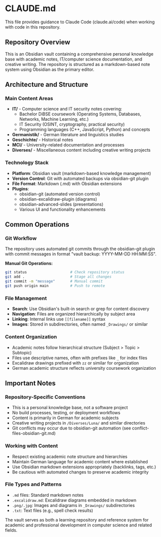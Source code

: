 # CLAUDE.md

This file provides guidance to Claude Code (claude.ai/code) when working with code in this repository.

## Repository Overview

This is an Obsidian vault containing a comprehensive personal knowledge base with academic notes, IT/computer science documentation, and creative writing. The repository is structured as a markdown-based note system using Obsidian as the primary editor.

## Architecture and Structure

### Main Content Areas

- **IT/** - Computer science and IT security notes covering:
  - Bachelor DiBSE coursework (Operating Systems, Databases, Networks, Machine Learning, etc.)
  - IT Security (OSINT, cryptography, practical security)
  - Programming languages (C++, JavaScript, Python) and concepts
- **Germanistik/** - German literature and linguistics studies
- **Geschichte/** - Historical notes
- **MCI/** - University-related documentation and processes
- **Diverses/** - Miscellaneous content including creative writing projects

### Technology Stack

- **Platform**: Obsidian vault (markdown-based knowledge management)
- **Version Control**: Git with automated backups via obsidian-git plugin
- **File Format**: Markdown (.md) with Obsidian extensions
- **Plugins**: 
  - obsidian-git (automated version control)
  - obsidian-excalidraw-plugin (diagrams)
  - obsidian-advanced-slides (presentations)
  - Various UI and functionality enhancements

## Common Operations

### Git Workflow
The repository uses automated git commits through the obsidian-git plugin with commit messages in format "vault backup: YYYY-MM-DD HH:MM:SS".

**Manual Git Operations:**
```bash
git status                    # Check repository status
git add .                     # Stage all changes
git commit -m "message"       # Manual commit
git push origin main          # Push to remote
```

### File Management
- **Search**: Use Obsidian's built-in search or grep for content discovery
- **Navigation**: Files are organized hierarchically by subject area
- **Linking**: Internal links use `[[filename]]` syntax
- **Images**: Stored in subdirectories, often named `_Drawings/` or similar

### Content Organization
- Academic notes follow hierarchical structure (Subject > Topic > Subtopic)
- Files use descriptive names, often with prefixes like `_` for index files
- Excalidraw drawings prefixed with `zz` or similar for organization
- German academic structure reflects university coursework organization

## Important Notes

### Repository-Specific Conventions
- This is a personal knowledge base, not a software project
- No build processes, testing, or deployment workflows
- Content is primarily in German for academic subjects
- Creative writing projects in `/Diverses/Luna/` and similar directories
- Git conflicts may occur due to obsidian-git automation (see conflict-files-obsidian-git.md)

### Working with Content
- Respect existing academic note structure and hierarchies
- Maintain German language for academic content where established
- Use Obsidian markdown extensions appropriately (backlinks, tags, etc.)
- Be cautious with automated changes to preserve academic integrity

### File Types and Patterns
- `.md` files: Standard markdown notes
- `.excalidraw.md`: Excalidraw diagrams embedded in markdown
- `.png/.jpg`: Images and diagrams in `_Drawings/` subdirectories
- `.txt`: Text files (e.g., spell check results)

The vault serves as both a learning repository and reference system for academic and professional development in computer science and related fields.